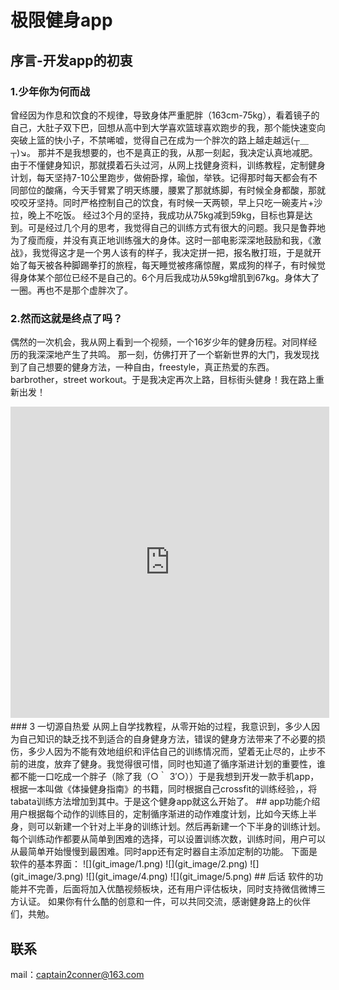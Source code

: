 # 极限健身app
## 序言-开发app的初衷
### 1.少年你为何而战
曾经因为作息和饮食的不规律，导致身体严重肥胖（163cm-75kg），看着镜子的自己，大肚子双下巴，回想从高中到大学喜欢篮球喜欢跑步的我，那个能快速变向突破上篮的快小子，不禁唏嘘，觉得自己在成为一个胖次的路上越走越远(┬＿┬)↘。
那并不是我想要的，也不是真正的我，从那一刻起，我决定认真地减肥。由于不懂健身知识，那就摸着石头过河，从网上找健身资料，训练教程，定制健身计划，每天坚持7-10公里跑步，做俯卧撑，瑜伽，举铁。记得那时每天都会有不同部位的酸痛，今天手臂累了明天练腰，腰累了那就练脚，有时候全身都酸，那就咬咬牙坚持。同时严格控制自己的饮食，有时候一天两顿，早上只吃一碗麦片+沙拉，晚上不吃饭。
经过3个月的坚持，我成功从75kg减到59kg，目标也算是达到。可是经过几个月的思考，我觉得自己的训练方式有很大的问题。我只是鲁莽地为了瘦而瘦，并没有真正地训练强大的身体。这时一部电影深深地鼓励和我，《激战》，我觉得这才是一个男人该有的样子，我决定拼一把，报名散打班，于是就开始了每天被各种脚踢拳打的旅程，每天睡觉被疼痛惊醒，累成狗的样子，有时候觉得身体某个部位已经不是自己的。6个月后我成功从59kg增肌到67kg。身体大了一圈。再也不是那个虚胖次了。
### 2.然而这就是终点了吗？
偶然的一次机会，我从网上看到一个视频，一个16岁少年的健身历程。对同样经历的我深深地产生了共鸣。
那一刻，仿佛打开了一个崭新世界的大门，我发现找到了自己想要的健身方法，一种自由，freestyle，真正热爱的东西。barbrother，street workout。于是我决定再次上路，目标街头健身！我在路上重新出发！
<iframe height=498 width=510 src='http://player.youku.com/embed/XMjUwODEwNjA0MA==' frameborder=0 'allowfullscreen'></iframe>
### 3 一切源自热爱
从网上自学找教程，从零开始的过程，我意识到，多少人因为自己知识的缺乏找不到适合的自身健身方法，错误的健身方法带来了不必要的损伤，多少人因为不能有效地组织和评估自己的训练情况而，望着无止尽的，止步不前的进度，放弃了健身。我觉得很可惜，同时也知道了循序渐进计划的重要性，谁都不能一口吃成一个胖子（除了我（○｀ 3′○））于是我想到开发一款手机app，根据一本叫做《体操健身指南》的书籍，同时根据自己crossfit的训练经验，，将tabata训练方法增加到其中。于是这个健身app就这么开始了。
## app功能介绍
用户根据每个动作的训练目的，定制循序渐进的动作难度计划，比如今天练上半身，则可以新建一个针对上半身的训练计划。然后再新建一个下半身的训练计划。每个训练动作都要从简单到困难的选择，可以设置训练次数，训练时间，用户可以从最简单开始慢慢到最困难。同时app还有定时器自主添加定制的功能。
下面是软件的基本界面：
![](git_image/1.png)
![](git_image/2.png)
![](git_image/3.png)
![](git_image/4.png)
![](git_image/5.png)
## 后话
软件的功能并不完善，后面将加入优酷视频板块，还有用户评估板块，同时支持微信微博三方认证。
如果你有什么酷的创意和一件，可以共同交流，感谢健身路上的伙伴们，共勉。

## 联系
mail：captain2conner@163.com
